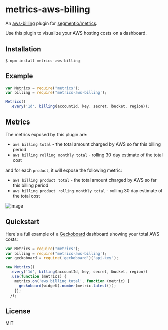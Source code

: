 
# metrics-aws-billing

An [aws-billing](https://github.com/segmentio/aws-billing) plugin for [segmentio/metrics](https://github.com/segmentio/metrics). 

Use this plugin to visualize your AWS hosting costs on a dashboard.

## Installation

    $ npm install metrics-aws-billing

## Example

```js
var Metrics = require('metrics');
var billing = require('metrics-aws-billing');

Metrics()
  .every('1d', billing(accountId, key, secret, bucket, region));
```

## Metrics

The metrics exposed by this plugin are:

- `aws billing total` - the total amount charged by AWS so far this billing period
- `aws billing rolling monthly total` - rolling 30 day estimate of the total cost

and for each `product`, it will expose the following metric:

- `aws billing product total` - the total amount charged by AWS so far this billing period
- `aws billing product rolling monthly total` - rolling 30 day estimate of the total cost

![image](https://cloud.githubusercontent.com/assets/658544/5673633/d7c93a44-9753-11e4-9222-afc8a5601166.png)

## Quickstart

Here's a full example of a [Geckoboard](https://github.com/segmentio/geckoboard) dashboard showing your total AWS costs:

```js
var Metrics = require('metrics');
var billing = require('metrics-aws-billing');
var geckoboard = require('geckoboard')('api-key');

new Metrics()
  .every('1d', billing(accountId, key, secret, bucket, region))
  .use(function (metrics) {
    metrics.on('aws billing total', function (metric) {
      geckoboard(widget).number(metric.latest());
    });
  });
```

## License

MIT